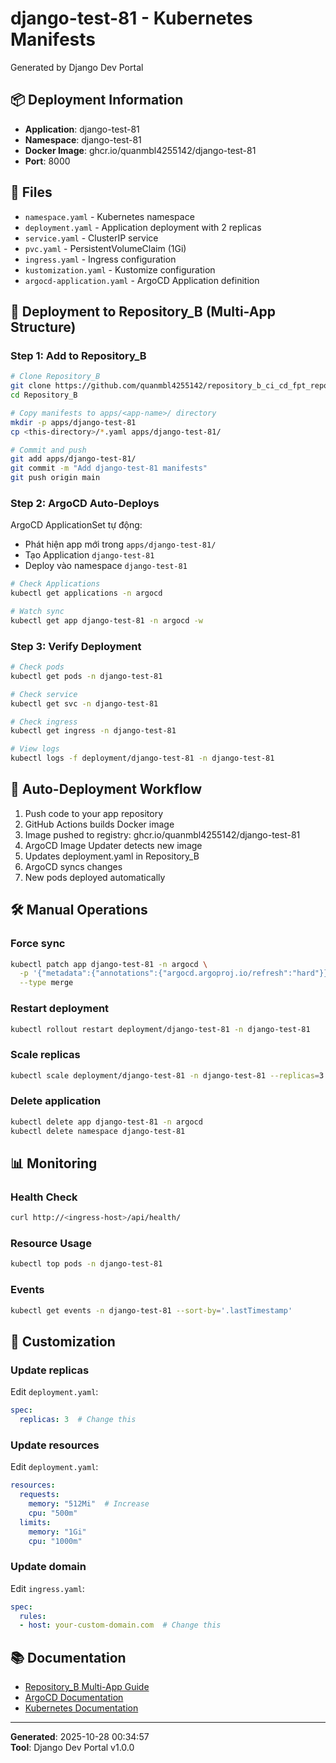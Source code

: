 # django-test-81 - Kubernetes Manifests

Generated by Django Dev Portal

## 📦 Deployment Information

- **Application**: django-test-81
- **Namespace**: django-test-81
- **Docker Image**: ghcr.io/quanmbl4255142/django-test-81
- **Port**: 8000

## 📁 Files

- `namespace.yaml` - Kubernetes namespace
- `deployment.yaml` - Application deployment with 2 replicas
- `service.yaml` - ClusterIP service
- `pvc.yaml` - PersistentVolumeClaim (1Gi)
- `ingress.yaml` - Ingress configuration
- `kustomization.yaml` - Kustomize configuration
- `argocd-application.yaml` - ArgoCD Application definition

## 🚀 Deployment to Repository_B (Multi-App Structure)

### Step 1: Add to Repository_B

```bash
# Clone Repository_B
git clone https://github.com/quanmbl4255142/repository_b_ci_cd_fpt_repob_devops.git
cd Repository_B

# Copy manifests to apps/<app-name>/ directory
mkdir -p apps/django-test-81
cp <this-directory>/*.yaml apps/django-test-81/

# Commit and push
git add apps/django-test-81/
git commit -m "Add django-test-81 manifests"
git push origin main
```

### Step 2: ArgoCD Auto-Deploys

ArgoCD ApplicationSet tự động:
- Phát hiện app mới trong `apps/django-test-81/`
- Tạo Application `django-test-81`
- Deploy vào namespace `django-test-81`

```bash
# Check Applications
kubectl get applications -n argocd

# Watch sync
kubectl get app django-test-81 -n argocd -w
```

### Step 3: Verify Deployment

```bash
# Check pods
kubectl get pods -n django-test-81

# Check service
kubectl get svc -n django-test-81

# Check ingress
kubectl get ingress -n django-test-81

# View logs
kubectl logs -f deployment/django-test-81 -n django-test-81
```

## 🔄 Auto-Deployment Workflow

1. Push code to your app repository
2. GitHub Actions builds Docker image
3. Image pushed to registry: ghcr.io/quanmbl4255142/django-test-81
4. ArgoCD Image Updater detects new image
5. Updates deployment.yaml in Repository_B
6. ArgoCD syncs changes
7. New pods deployed automatically

## 🛠️ Manual Operations

### Force sync
```bash
kubectl patch app django-test-81 -n argocd \
  -p '{"metadata":{"annotations":{"argocd.argoproj.io/refresh":"hard"}}}' \
  --type merge
```

### Restart deployment
```bash
kubectl rollout restart deployment/django-test-81 -n django-test-81
```

### Scale replicas
```bash
kubectl scale deployment/django-test-81 -n django-test-81 --replicas=3
```

### Delete application
```bash
kubectl delete app django-test-81 -n argocd
kubectl delete namespace django-test-81
```

## 📊 Monitoring

### Health Check
```bash
curl http://<ingress-host>/api/health/
```

### Resource Usage
```bash
kubectl top pods -n django-test-81
```

### Events
```bash
kubectl get events -n django-test-81 --sort-by='.lastTimestamp'
```

## 🔧 Customization

### Update replicas
Edit `deployment.yaml`:
```yaml
spec:
  replicas: 3  # Change this
```

### Update resources
Edit `deployment.yaml`:
```yaml
resources:
  requests:
    memory: "512Mi"  # Increase
    cpu: "500m"
  limits:
    memory: "1Gi"
    cpu: "1000m"
```

### Update domain
Edit `ingress.yaml`:
```yaml
spec:
  rules:
  - host: your-custom-domain.com  # Change this
```

## 📚 Documentation

- [Repository_B Multi-App Guide](../GIAI-PHAP-REPOSITORY-B.md)
- [ArgoCD Documentation](https://argo-cd.readthedocs.io/)
- [Kubernetes Documentation](https://kubernetes.io/docs/)

---

**Generated**: 2025-10-28 00:34:57  
**Tool**: Django Dev Portal v1.0.0
